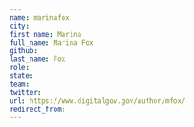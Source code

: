 ```yaml
---
name: marinafox
city: 
first_name: Marina
full_name: Marina Fox
github: 
last_name: Fox
role: 
state: 
team: 
twitter: 
url: https://www.digitalgov.gov/author/mfox/
redirect_from: 
---
```

